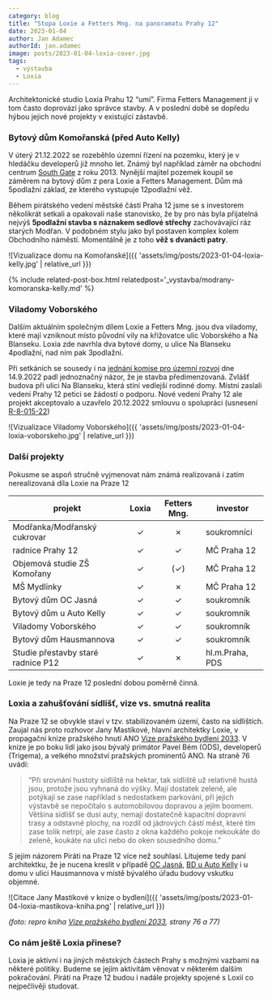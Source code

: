 ```yaml
---
category: blog
title: "Stopa Loxie a Fetters Mng. na panoramatu Prahy 12"
date: 2023-01-04
author: Jan Adamec
authorId: jan.adamec
image: posts/2023-01-04-loxia-cover.jpg
tags:
  - výstavba
  - Loxia
---
```


Architektonické studio Loxia Prahu 12 “umí”. Firma Fetters Management ji v tom často doprovází jako správce stavby. A v poslední době se dopředu hýbou jejich nové projekty v existující zástavbě.

### Bytový dům Komořanská (před Auto Kelly)

V úterý 21.12.2022 se rozeběhlo územní řízení na pozemku, který je v hledáčku developerů již mnoho let. Známý byl například záměr na obchodní centrum [South Gate](https://www.praha12.cz/predstavi%2Dse%2Dsouth%2Dgate/d-27966) z roku 2013. Nynější majitel pozemek koupil se záměrem na bytový dům z pera Loxie a Fetters Management. Dům má 5podlažní základ, ze kterého vystupuje 12podlažní věž.

Během pirátského vedení městské části Praha 12 jsme se s investorem několikrát setkali a opakovali naše stanovisko, že by pro nás byla přijatelná nejvýš **5podlažní stavba s náznakem sedlové střechy** zachovávající ráz starých Modřan. V podobném stylu jako byl postaven komplex kolem Obchodního náměstí. Momentálně je z toho **věž s dvanácti patry**.

![Vizualizace domu na Komořanské]({{ 'assets/img/posts/2023-01-04-loxia-kelly.jpg' | relative_url }})

{% include related-post-box.html relatedpost='_vystavba/modrany-komoranska-kelly.md' %}

### Viladomy Voborského

Dalším aktuálním společným dílem Loxie a Fetters Mng. jsou dva viladomy, které mají vzniknout místo původní vily na křižovatce ulic Voborského a Na Blanseku. Loxia zde navrhla dva bytové domy, u ulice Na Blanseku 4podlažní, nad ním pak 3podlažní.

Při setkáních se sousedy i na [jednání komise pro územní rozvoj](https://www.praha12.cz/assets/File.ashx?id_org=80112&id_dokumenty=92593) dne 14.9.2022 padl jednoznačný názor, že je stavba předimenzovaná. Zvlášť budova při ulici Na Blanseku, která stíní vedlejší rodinné domy. Místní zaslali vedení Prahy 12 petici se žádostí o podporu. Nové vedení Prahy 12 ale projekt akceptovalo a uzavřelo 20.12.2022 smlouvu o spolupráci (usnesení [R-8-015-22](https://www.praha12.cz/assets/File.ashx?id_org=80112&id_dokumenty=94570))

![Vizualizace Viladomy Voborského]({{ 'assets/img/posts/2023-01-04-loxia-voborskeho.jpg' | relative_url }})

### Další projekty
Pokusme se aspoň stručně vyjmenovat nám známá realizovaná i zatím nerealizovaná díla Loxie na Praze 12

| projekt | Loxia | Fetters Mng. | investor |
|---------|:-----:|:------------:|----------|
| Modřanka/Modřanský cukrovar | ✓ | ✗ | soukromníci |
| radnice Prahy 12            | ✓ | ✓ | MČ Praha 12 |
| Objemová studie ZŠ Komořany | ✓ | (✓) | MČ Praha 12 |
| MŠ Mydlinky                 | ✓ | ✗ | MČ Praha 12 |
| Bytový dům OC Jasná         | ✓ | ✓ | soukromník |
| Bytový dům u Auto Kelly     | ✓ | ✓ | soukromník |
| Viladomy Voborského         | ✓ | ✓ | soukromník |
| Bytový dům Hausmannova      | ✓ | ✓ | soukromník |
| Studie přestavby staré radnice P12 | ✓ | ✗ | hl.m.Praha, PDS |

Loxie je tedy na Praze 12 poslední dobou poměrně činná.

### Loxia a zahušťování sídlišť, vize vs. smutná realita

Na Praze 12 se obvykle staví v tzv. stabilizovaném území, často na sídlištích. Zaujal nás proto rozhovor Jany Mastíkové, hlavní architektky Loxie, v propagační knize pražského hnutí ANO [Vize pražského bydlení 2033](http://www.ondrejprokop.cz/kniha/). V knize je po boku lidí jako jsou bývalý primátor Pavel Bém (ODS), developerů (Trigema), a velkého množství pražských prominentů ANO. Na straně 76 uvádí:

> “Při srovnání hustoty sídliště na hektar, tak sídliště už relativně hustá jsou, protože jsou vyhnaná do výšky. Mají dostatek zeleně, ale potýkají se zase například s nedostatkem parkování, při jejich výstavbě se nepočítalo s automobilovou dopravou a jejím boomem. Většina sídlišť se dusí auty, nemají dostatečně kapacitní dopravní trasy a odstavné plochy, na rozdíl od jádrových částí měst, které tím zase tolik netrpí, ale zase často z okna každého pokoje nekoukáte do zeleně, koukáte na ulici nebo do oken sousedního domu.”

S jejím názorem Piráti na Praze 12 více než souhlasí. Litujeme tedy paní architektku, že je nucena kreslit v případě [OC Jasná](https://praha12.pirati.cz/vystavba/kamyk-jasna.html), [BD u Auto Kelly](https://praha12.pirati.cz/vystavba/modrany-komoranska-kelly.html) i u domu v ulici Hausmannova v místě bývalého úřadu budovy vskutku objemné.

![Citace Jany Mastíkové v knize o bydlení]({{ 'assets/img/posts/2023-01-04-loxia-mastikova-kniha.png' | relative_url }})

_(foto: repro kniha [Vize pražského bydlení 2033](http://www.ondrejprokop.cz/kniha/), strany 76 a 77)_

### Co nám ještě Loxia přinese?

Loxia je aktivní i na jiných městských částech Prahy s možnými vazbami na některé politiky. Budeme se jejím aktivitám věnovat v některém dalším pokračování. Piráti na Praze 12 budou i nadále projekty spojené s Loxií co nejpečlivěji studovat.

